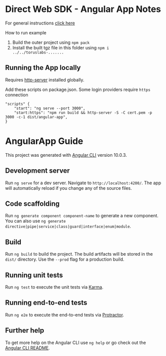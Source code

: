 # Direct Web SDK - Angular App Notes

For general instructions [click here](https://github.com/torusresearch/torus-direct-web-sdk)

How to run example

1. Build the outer project using `npm pack`
2. Install the built tgz file in this folder using `npm i ../../toruslabs-.......`
## Running the App locally
Requires [http-server](https://github.com/http-party/http-server) installed globally.

Add these scripts on package.json. Some login providers require `https` connection

```
"scripts" {
    "start": "ng serve --port 3000",
    "start:https": "npm run build && http-server -S -C cert.pem -p 3000 -c-1 dist/angular-app",
}
```

# AngularApp Guide

This project was generated with [Angular CLI](https://github.com/angular/angular-cli) version 10.0.3.

## Development server

Run `ng serve` for a dev server. Navigate to `http://localhost:4200/`. The app will automatically reload if you change any of the source files.

## Code scaffolding

Run `ng generate component component-name` to generate a new component. You can also use `ng generate directive|pipe|service|class|guard|interface|enum|module`.

## Build

Run `ng build` to build the project. The build artifacts will be stored in the `dist/` directory. Use the `--prod` flag for a production build.

## Running unit tests

Run `ng test` to execute the unit tests via [Karma](https://karma-runner.github.io).

## Running end-to-end tests

Run `ng e2e` to execute the end-to-end tests via [Protractor](http://www.protractortest.org/).

## Further help

To get more help on the Angular CLI use `ng help` or go check out the [Angular CLI README](https://github.com/angular/angular-cli/blob/master/README.md).
